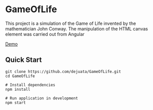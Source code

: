 # GameOfLife

This project is a simulation of the Game of Life invented by the mathematician John Conway.
The manipulation of the HTML canvas element was carried out from Angular

[Demo](dejuata.github.io/gameoflife/)

## Quick Start
```
git clone https://github.com/dejuata/GameOfLife.git
cd GameOfLife

# Install dependencies
npm install

# Run application in development
npm start
```
